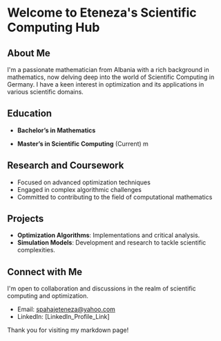 # Welcome to Eteneza's Scientific Computing Hub

## About Me

I'm a passionate mathematician from Albania with a rich background in mathematics, now delving deep into the world of Scientific Computing in Germany. I have a keen interest in optimization and its applications in various scientific domains.

## Education

- **Bachelor’s in Mathematics**
 
- **Master’s in Scientific Computing** (Current)
m

## Research and Coursework

- Focused on advanced optimization techniques
- Engaged in complex algorithmic challenges
- Committed to contributing to the field of computational mathematics

## Projects

- **Optimization Algorithms**: Implementations and critical analysis.
- **Simulation Models**: Development and research to tackle scientific complexities.

## Connect with Me

I'm open to collaboration and discussions in the realm of scientific computing and optimization.

- Email: spahajeteneza@yahoo.com
- LinkedIn: [LinkedIn_Profile_Link]

Thank you for visiting my markdown page!
